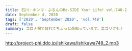 ```yaml
---
title: 石川・ホンマ・ぶるんのBe-SIDE Your Life! vol.748-2
date: September 4, 2020
tags: ['2020', 'September 2020', 'vol.748']
draft: false
summary: コロナ禍で疲れてちょっと愚痴っています。エゴリクも！
---
```


http://project-phi.ddo.jp/ishikawa/ishikawa748_2.mp3